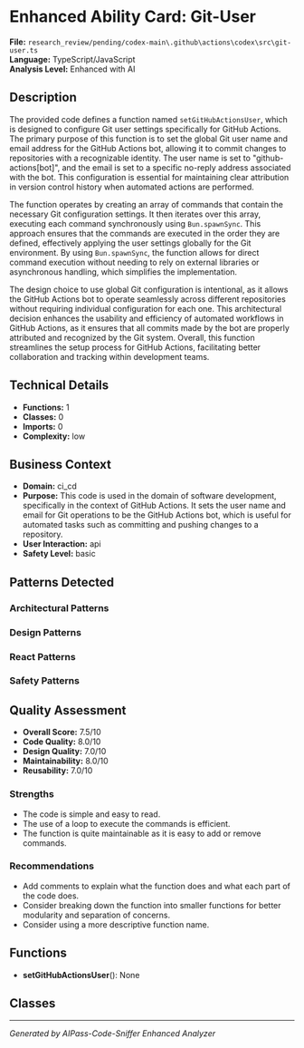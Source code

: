 # Enhanced Ability Card: Git-User

**File:** `research_review/pending/codex-main\.github\actions\codex\src\git-user.ts`  
**Language:** TypeScript/JavaScript  
**Analysis Level:** Enhanced with AI

## Description

The provided code defines a function named `setGitHubActionsUser`, which is designed to configure Git user settings specifically for GitHub Actions. The primary purpose of this function is to set the global Git user name and email address for the GitHub Actions bot, allowing it to commit changes to repositories with a recognizable identity. The user name is set to "github-actions[bot]", and the email is set to a specific no-reply address associated with the bot. This configuration is essential for maintaining clear attribution in version control history when automated actions are performed.

The function operates by creating an array of commands that contain the necessary Git configuration settings. It then iterates over this array, executing each command synchronously using `Bun.spawnSync`. This approach ensures that the commands are executed in the order they are defined, effectively applying the user settings globally for the Git environment. By using `Bun.spawnSync`, the function allows for direct command execution without needing to rely on external libraries or asynchronous handling, which simplifies the implementation.

The design choice to use global Git configuration is intentional, as it allows the GitHub Actions bot to operate seamlessly across different repositories without requiring individual configuration for each one. This architectural decision enhances the usability and efficiency of automated workflows in GitHub Actions, as it ensures that all commits made by the bot are properly attributed and recognized by the Git system. Overall, this function streamlines the setup process for GitHub Actions, facilitating better collaboration and tracking within development teams.

## Technical Details

- **Functions:** 1
- **Classes:** 0
- **Imports:** 0
- **Complexity:** low




## Business Context

- **Domain:** ci_cd
- **Purpose:** This code is used in the domain of software development, specifically in the context of GitHub Actions. It sets the user name and email for Git operations to be the GitHub Actions bot, which is useful for automated tasks such as committing and pushing changes to a repository.
- **User Interaction:** api
- **Safety Level:** basic



## Patterns Detected

### Architectural Patterns


### Design Patterns


### React Patterns


### Safety Patterns




## Quality Assessment

- **Overall Score:** 7.5/10
- **Code Quality:** 8.0/10
- **Design Quality:** 7.0/10
- **Maintainability:** 8.0/10
- **Reusability:** 7.0/10

### Strengths
- The code is simple and easy to read.
- The use of a loop to execute the commands is efficient.
- The function is quite maintainable as it is easy to add or remove commands.

### Recommendations
- Add comments to explain what the function does and what each part of the code does.
- Consider breaking down the function into smaller functions for better modularity and separation of concerns.
- Consider using a more descriptive function name.


## Functions

- **setGitHubActionsUser**(): None

## Classes



---
*Generated by AIPass-Code-Sniffer Enhanced Analyzer*
